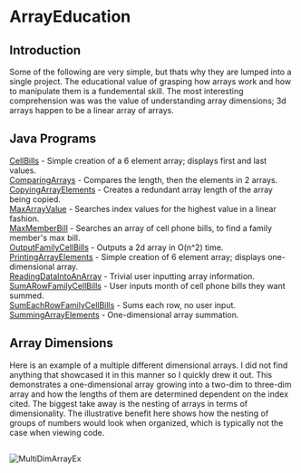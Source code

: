 # ArrayEducation
## Introduction
Some of the following are very simple, but thats why they are lumped into a single project. The educational value of grasping how arrays work and how to manipulate them is a fundemental skill. The most interesting comprehension was  was the value of understanding array dimensions; 3d arrays happen to be a linear array of arrays.  

## Java Programs
[CellBills](https://github.com/Spades86/Undergraduate/blob/master/Java/Java-2/ArrayEducation/src/arrayEducation/CellBills.java) - Simple creation of a 6 element array; displays first and last values. \
[ComparingArrays](https://github.com/Spades86/Undergraduate/blob/master/Java/Java-2/ArrayEducation/src/arrayEducation/ComparingArrays.java) - Compares the length, then the elements in 2 arrays. \
[CopyingArrayElements](https://github.com/Spades86/Undergraduate/blob/master/Java/Java-2/ArrayEducation/src/arrayEducation/CopyingArrayElements.java) - Creates a redundant array length of the array being copied. \
[MaxArrayValue](https://github.com/Spades86/Undergraduate/blob/master/Java/Java-2/ArrayEducation/src/arrayEducation/MaxArrayValue.java) - Searches index values for the highest value in a linear fashion. \
[MaxMemberBill](https://github.com/Spades86/Undergraduate/blob/master/Java/Java-2/ArrayEducation/src/arrayEducation/MaxMemberBill.java) - Searches an array of cell phone bills, to find a family member's max bill. \
[OutputFamilyCellBills](https://github.com/Spades86/Undergraduate/blob/master/Java/Java-2/ArrayEducation/src/arrayEducation/OutputFamilyCellBills.java) - Outputs a 2d array in O(n^2) time. \
[PrintingArrayElements](https://github.com/Spades86/Undergraduate/blob/master/Java/Java-2/ArrayEducation/src/arrayEducation/PrintingArrayElements.java) - Simple creation of 6 element array; displays one-dimensional array. \
[ReadingDataIntoAnArray](https://github.com/Spades86/Undergraduate/blob/master/Java/Java-2/ArrayEducation/src/arrayEducation/ReadingDataIntoAnArray.java) - Trivial user inputting array information. \
[SumARowFamilyCellBills](https://github.com/Spades86/Undergraduate/blob/master/Java/Java-2/ArrayEducation/src/arrayEducation/SumARowFamilyCellBills.java) - User inputs month of cell phone bills they want summed. \
[SumEachRowFamilyCellBills](https://github.com/Spades86/Undergraduate/blob/master/Java/Java-2/ArrayEducation/src/arrayEducation/SumEachRowFamilyCellBills.java) - Sums each row, no user input. \
[SummingArrayElements](https://github.com/Spades86/Undergraduate/blob/master/Java/Java-2/ArrayEducation/src/arrayEducation/SummingArrayElements.java) - One-dimensional array summation.

## Array Dimensions
Here is an example of a multiple different dimensional arrays. I did not find anything that showcased it in this manner so I quickly drew it out. This demonstrates a one-dimensional array growing into a two-dim to three-dim array and how the lengths of them are determined dependent on the index cited. The biggest take away is the nesting of arrays in terms of dimensionality. The illustrative benefit here shows how the nesting of groups of numbers would look when organized, which is typically not the case when viewing code.
##
![MultiDimArrayEx](https://github.com/Spades86/Undergraduate/blob/master/images/MultiDimArrayEx.png)
